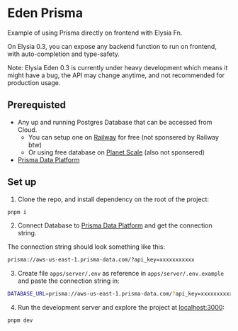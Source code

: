 # Eden Prisma
Example of using Prisma directly on frontend with Elysia Fn.

On Elysia 0.3, you can expose any backend function to run on frontend, with auto-completion and type-safety.

Note: Elysia Eden 0.3 is currently under heavy development which means it might have a bug, the API may change anytime, and not recommended for production usage.

## Prerequisted
- Any up and running Postgres Database that can be accessed from Cloud.
    - You can setup one on [Railway](https://railway.app) for free (not sponsered by Railway btw)
    - Or using free database on [Planet Scale](https://planetscale.com) (also not sponsered)
- [Prisma Data Platform](https://www.prisma.io/data-platform)

## Set up
1. Clone the repo, and install dependency on the root of the project:
```bash
pnpm i
```

2. Connect Database to [Prisma Data Platform](https://www.prisma.io/data-platform) and get the connection string.

The connection string should look something like this:
```bash
prisma://aws-us-east-1.prisma-data.com/?api_key=xxxxxxxxxxx
```

3. Create file `apps/server/.env` as reference in `apps/server/.env.example` and paste the connection string in:
```bash
DATABASE_URL=prisma://aws-us-east-1.prisma-data.com/?api_key=xxxxxxxxxxx
```

4. Run the development server and explore the project at [localhost:3000](http://localhost:3000):
```bash
pnpm dev
```

